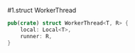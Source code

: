 #1.struct WorkerThread

```rust
pub(crate) struct WorkerThread<T, R> {
    local: Local<T>,
    runner: R,
}
```